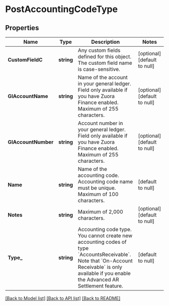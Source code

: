 # PostAccountingCodeType

## Properties
Name | Type | Description | Notes
------------ | ------------- | ------------- | -------------
**CustomFieldC** | **string** | Any custom fields defined for this object. The custom field name is case-sensitive.  | [optional] [default to null]
**GlAccountName** | **string** | Name of the account in your general ledger.  Field only available if you have Zuora Finance enabled. Maximum of 255 characters.  | [optional] [default to null]
**GlAccountNumber** | **string** | Account number in your general ledger.  Field only available if you have Zuora Finance enabled. Maximum of 255 characters.  | [optional] [default to null]
**Name** | **string** | Name of the accounting code.  Accounting code name must be unique. Maximum of 100 characters.  | [default to null]
**Notes** | **string** | Maximum of 2,000 characters.  | [optional] [default to null]
**Type_** | **string** | Accounting code type. You cannot create new accounting codes of type &#x60;AccountsReceivable&#x60;.   Note that &#x60;On-Account Receivable&#x60; is only available if you enable the Advanced AR Settlement feature.   | [default to null]

[[Back to Model list]](../README.md#documentation-for-models) [[Back to API list]](../README.md#documentation-for-api-endpoints) [[Back to README]](../README.md)


